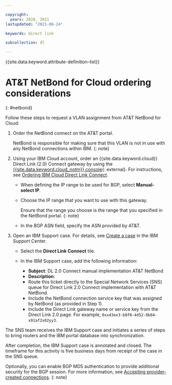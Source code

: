 ```yaml
---

copyright:
  years: 2020, 2021
lastupdated: "2021-06-24"

keywords: direct link

subcollection: dl

---
```


{{site.data.keyword.attribute-definition-list}}

# AT&T NetBond for Cloud ordering considerations
{: #netbond}

Follow these steps to request a VLAN assignment from AT&T NetBond for Cloud:

1. Order the NetBond connect on the AT&T portal.

   NetBond is responsible for making sure that this VLAN is not in use with any NetBond connections within IBM.
   {: note}
   
1. Using your IBM Cloud account, order an {{site.data.keyword.cloud}} Direct Link (2.0) Connect gateway by using the [{{site.data.keyword.cloud_notm}} console](https://cloud.ibm.com){: external}. For instructions, see [Ordering IBM Cloud Direct Link Connect](/docs/dl?topic=dl-how-to-order-ibm-cloud-dl-connect).

   * When defining the IP range to be used for BGP, select **Manual-select IP**.
   * Choose the IP range that you want to use with this gateway.

      Ensure that the range you choose is the range that you specified in the NetBond portal.
      {: note}

   * In the BGP ASN field, specify the ASN provided by AT&T.

1. Open an IBM Support case. For details, see [Create a case](https://cloud.ibm.com/unifiedsupport/cases/add) in the IBM Support Center.

   * Select the **Direct Link Connect** tile.
   * In the IBM Support case, add the following information:

      * **Subject**: DL 2.0 Connect manual implementation AT&T NetBond
      * **Description**:
      * Route this ticket directly to the Special Network Services (SNS) queue for Direct Link 2.0 Connect implementation with AT&T NetBond.
      * Include the NetBond connection service key that was assigned by NetBond (as provided in Step 1).
      * Include the Direct Link gateway name or service key from the Direct Link 2.0 page. For example, `0xx43ex3-b8f0-4d52-8b84-x91af2x02yy3`.

The SNS team receives the IBM Support case and initiates a series of steps to bring routers and the IBM portal database into synchronization.

After completion, the IBM Support case is annotated and closed. The timeframe for this activity is five business days from receipt of the case in the SNS queue.

Optionally, you can enable BGP MD5 authentication to provide additional security for the BGP session. For more information, see [Accepting provider-created connections](/docs/dl?topic=dl-accepting-the-provider-created-connection).
{: note}
